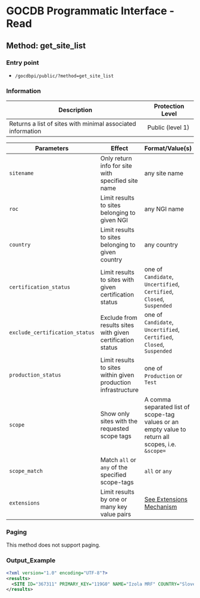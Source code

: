 # GOCDB Programmatic Interface - Read

## Method: get_site_list

### Entry point

- `/gocdbpi/public/?method=get_site_list`

### Information

| Description | Protection Level |
| - | - |
| Returns a list of sites with minimal associated information | Public (level 1) |

| Parameters | Effect | Format/Value(s) | Default | Example |
| - | - | - | - | - |
| `sitename` | Only return info for site with specified site name | any site name | `all` | `?method=get_site_list&sitename=Izola MRF` |
| `roc` | Limit results to sites belonging to given NGI | any NGI name | `all` | `?method=get_site_list&roc=NGI_SI` |
| `country` | Limit results to sites belonging to given country | any country | `all` | `?method=get_site_list&country=Slovenia` |
| `certification_status` | Limit results to sites with given certification status | one of `Candidate`, `Uncertified`, `Certified`, `Closed`, `Suspended` | `all` |  `?method=get_site&certification_status=Certified` |
| `exclude_certification_status` | Exclude from results sites with given certification status | one of `Candidate`, `Uncertified`, `Certified`, `Closed`, `Suspended` | none |  `?method=get_site&exclude_certification_status=Closed` |
| `production_status` | Limit results to sites within given production infrastructure | one of `Production` or `Test` | `all` |  `?method=get_site&production_status=Production` |
| `scope` | Show only sites with the requested scope tags | A comma separated list of scope-tag values or an empty value to return all scopes, i.e. `&scope=` | instance dependant |  `?method=get_site&scope=EGI` |
| `scope_match` | Match `all` or `any` of the specified scope-tags | `all` or `any` | `all` |  `?method=get_site_list&scope=Local,EGI&scope_match=any` |
| `extensions` | Limit results by one or many key value pairs | [See Extensions Mechanism](https://docs.egi.eu/internal/configuration-database/extension-properties/) | none |  `?method=get_site&extensions=(KeyName=KeyValue)` |

### Paging

This method does not support paging.

### Output_Example

```xml
<?xml version="1.0" encoding="UTF-8"?>
<results>
  <SITE ID="367311" PRIMARY_KEY="119G0" NAME="Izola MRF" COUNTRY="Slovenia" COUNTRY_CODE="SI" ROC="NGI_SI" SUBGRID="" GIIS_URL="ldap://grid.izolamrf.si:0000/ds-vo-name=IzolaMRF,o=grid"/>
</results>
```
